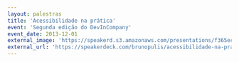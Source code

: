 ```yaml
---
layout: palestras
title: 'Acessibilidade na prática'
event: 'Segunda edição do DevInCompany'
event_date: 2013-12-01
external_image: 'https://speakerd.s3.amazonaws.com/presentations/f365ec603cc30131a8d42e270ad3f858/preview_slide_0.jpg?78686'
external_url: 'https://speakerdeck.com/brunopulis/acessibilidade-na-pratica'
---
```


